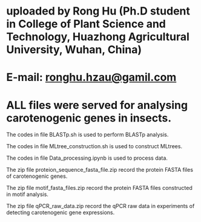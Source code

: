 # uploaded by Rong Hu (Ph.D student in College of Plant Science and Technology, Huazhong Agricultural University, Wuhan, China)
# E-mail: ronghu.hzau@gamil.com
# ALL files were served for analysing carotenogenic genes in insects.

The codes in file BLASTp.sh is used to perform BLASTp analysis.

The codes in file MLtree_construction.sh is used to construct MLtrees.

The codes in file Data_processing.ipynb is used to process data.

The zip file proteion_sequence_fasta_file.zip record the protein FASTA files of carotenogenic genes.

The zip file motif_fasta_files.zip record the protein FASTA files constructed in motif analysis.

The zip file qPCR_raw_data.zip record the qPCR raw data in experiments of detecting carotenogenic gene expressions.
